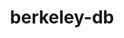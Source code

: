 ---
title: "berkeley-db"
layout: cache
categories: [package, v0.21.2]
meta: {"versions": ["18.1.40"], "compilers": ["apple-clang@=15.0.0", "cce@=15.0.1", "gcc@=11.1.0", "gcc@=11.3.0", "gcc@=11.4.0", "gcc@=12.3.0", "gcc@=7.3.1", "gcc@=7.5.0", "gcc@=9.4.0", "oneapi@=2023.2.0"], "oss": ["amzn2", "rhel8", "ubuntu18.04", "ubuntu20.04", "ubuntu22.04", "ventura"], "platforms": ["darwin", "linux"], "targets": ["aarch64", "neoverse_n1", "neoverse_v1", "ppc64le", "x86_64_v3", "zen4"], "stacks": ["aws-isc", "aws-isc-aarch64", "build_systems", "data-vis-sdk", "e4s", "e4s-cray-rhel", "e4s-neoverse_v1", "e4s-oneapi", "e4s-power", "e4s-rocm-external", "ml-darwin-aarch64-mps", "ml-linux-x86_64-cpu", "ml-linux-x86_64-cuda", "ml-linux-x86_64-rocm", "radiuss", "radiuss-aws", "radiuss-aws-aarch64", "root", "tutorial"], "num_specs": 14, "num_specs_by_stack": {"ml-darwin-aarch64-mps": 1, "root": 14, "radiuss-aws-aarch64": 2, "aws-isc-aarch64": 2, "radiuss-aws": 1, "aws-isc": 1, "e4s-cray-rhel": 1, "radiuss": 1, "build_systems": 1, "e4s-neoverse_v1": 1, "e4s-power": 1, "data-vis-sdk": 1, "e4s": 1, "e4s-rocm-external": 1, "e4s-oneapi": 1, "ml-linux-x86_64-rocm": 1, "ml-linux-x86_64-cpu": 1, "ml-linux-x86_64-cuda": 1, "tutorial": 2}}
spec_details: [{"hash": "finmi4kie224vknyfw2h46y3ohyaiyvp", "compiler": "apple-clang@=15.0.0", "versions": ["18.1.40"], "os": "ventura", "platform": "darwin", "target": "aarch64", "variants": ["build_system=autotools", "+cxx", "~docs", "patches=26090f4,b231fcc", "+stl"], "stacks": ["ml-darwin-aarch64-mps", "root"], "size": "-", "tarball": "https://binaries.spack.io/releases/v0.21.2/build_cache/darwin-ventura-aarch64/apple-clang-15.0.0/berkeley-db-18.1.40/darwin-ventura-aarch64-apple-clang-15.0.0-berkeley-db-18.1.40-finmi4kie224vknyfw2h46y3ohyaiyvp.spack"}, {"hash": "idb6jkqkk4oohbcvh3tolmcegfwnpm47", "compiler": "gcc@=7.3.1", "versions": ["18.1.40"], "os": "amzn2", "platform": "linux", "target": "aarch64", "variants": ["build_system=autotools", "+cxx", "~docs", "patches=26090f4,b231fcc", "+stl"], "stacks": ["root", "radiuss-aws-aarch64", "aws-isc-aarch64"], "size": "-", "tarball": "https://binaries.spack.io/releases/v0.21.2/build_cache/linux-amzn2-aarch64/gcc-7.3.1/berkeley-db-18.1.40/linux-amzn2-aarch64-gcc-7.3.1-berkeley-db-18.1.40-idb6jkqkk4oohbcvh3tolmcegfwnpm47.spack"}, {"hash": "spbwljdpcgeewyiyiznb5jkgfotg5tu6", "compiler": "gcc@=7.3.1", "versions": ["18.1.40"], "os": "amzn2", "platform": "linux", "target": "x86_64_v3", "variants": ["build_system=autotools", "+cxx", "~docs", "patches=26090f4,b231fcc", "+stl"], "stacks": ["radiuss-aws", "root", "aws-isc"], "size": "-", "tarball": "https://binaries.spack.io/releases/v0.21.2/build_cache/linux-amzn2-x86_64_v3/gcc-7.3.1/berkeley-db-18.1.40/linux-amzn2-x86_64_v3-gcc-7.3.1-berkeley-db-18.1.40-spbwljdpcgeewyiyiznb5jkgfotg5tu6.spack"}, {"hash": "zl7duec6y253uk6lp6x3vjp3bimnxyuz", "compiler": "gcc@=7.3.1", "versions": ["18.1.40"], "os": "amzn2", "platform": "linux", "target": "neoverse_n1", "variants": ["build_system=autotools", "+cxx", "~docs", "patches=26090f4,b231fcc", "+stl"], "stacks": ["root", "radiuss-aws-aarch64", "aws-isc-aarch64"], "size": "-", "tarball": "https://binaries.spack.io/releases/v0.21.2/build_cache/linux-amzn2-neoverse_n1/gcc-7.3.1/berkeley-db-18.1.40/linux-amzn2-neoverse_n1-gcc-7.3.1-berkeley-db-18.1.40-zl7duec6y253uk6lp6x3vjp3bimnxyuz.spack"}, {"hash": "syuablixjewvsjaucnvwctzm7xsvypcq", "compiler": "cce@=15.0.1", "versions": ["18.1.40"], "os": "rhel8", "platform": "linux", "target": "zen4", "variants": ["build_system=autotools", "+cxx", "~docs", "patches=26090f4,b231fcc", "+stl"], "stacks": ["root", "e4s-cray-rhel"], "size": "-", "tarball": "https://binaries.spack.io/releases/v0.21.2/build_cache/linux-rhel8-zen4/cce-15.0.1/berkeley-db-18.1.40/linux-rhel8-zen4-cce-15.0.1-berkeley-db-18.1.40-syuablixjewvsjaucnvwctzm7xsvypcq.spack"}, {"hash": "dzr37itwibvfx66orqzx2oya5fj4jits", "compiler": "gcc@=7.5.0", "versions": ["18.1.40"], "os": "ubuntu18.04", "platform": "linux", "target": "x86_64_v3", "variants": ["build_system=autotools", "+cxx", "~docs", "patches=26090f4,b231fcc", "+stl"], "stacks": ["radiuss", "root", "build_systems"], "size": "-", "tarball": "https://binaries.spack.io/releases/v0.21.2/build_cache/linux-ubuntu18.04-x86_64_v3/gcc-7.5.0/berkeley-db-18.1.40/linux-ubuntu18.04-x86_64_v3-gcc-7.5.0-berkeley-db-18.1.40-dzr37itwibvfx66orqzx2oya5fj4jits.spack"}, {"hash": "vngic7ojplzye47diy2mavl7kucfprzl", "compiler": "gcc@=11.4.0", "versions": ["18.1.40"], "os": "ubuntu20.04", "platform": "linux", "target": "neoverse_v1", "variants": ["build_system=autotools", "+cxx", "~docs", "patches=26090f4,b231fcc", "+stl"], "stacks": ["root", "e4s-neoverse_v1"], "size": "-", "tarball": "https://binaries.spack.io/releases/v0.21.2/build_cache/linux-ubuntu20.04-neoverse_v1/gcc-11.4.0/berkeley-db-18.1.40/linux-ubuntu20.04-neoverse_v1-gcc-11.4.0-berkeley-db-18.1.40-vngic7ojplzye47diy2mavl7kucfprzl.spack"}, {"hash": "gjhieyizybxr4s4lp4ay5skxpeojao46", "compiler": "gcc@=9.4.0", "versions": ["18.1.40"], "os": "ubuntu20.04", "platform": "linux", "target": "ppc64le", "variants": ["build_system=autotools", "+cxx", "~docs", "patches=26090f4,b231fcc", "+stl"], "stacks": ["root", "e4s-power"], "size": "-", "tarball": "https://binaries.spack.io/releases/v0.21.2/build_cache/linux-ubuntu20.04-ppc64le/gcc-9.4.0/berkeley-db-18.1.40/linux-ubuntu20.04-ppc64le-gcc-9.4.0-berkeley-db-18.1.40-gjhieyizybxr4s4lp4ay5skxpeojao46.spack"}, {"hash": "3hlzumw2lvpchhvtefonihxch4ifboga", "compiler": "gcc@=11.1.0", "versions": ["18.1.40"], "os": "ubuntu20.04", "platform": "linux", "target": "x86_64_v3", "variants": ["build_system=autotools", "+cxx", "~docs", "patches=26090f4,b231fcc", "+stl"], "stacks": ["data-vis-sdk", "root"], "size": "-", "tarball": "https://binaries.spack.io/releases/v0.21.2/build_cache/linux-ubuntu20.04-x86_64_v3/gcc-11.1.0/berkeley-db-18.1.40/linux-ubuntu20.04-x86_64_v3-gcc-11.1.0-berkeley-db-18.1.40-3hlzumw2lvpchhvtefonihxch4ifboga.spack"}, {"hash": "fvdofenhfkxtkzwchrc3t2i4jxkmgygu", "compiler": "gcc@=11.4.0", "versions": ["18.1.40"], "os": "ubuntu20.04", "platform": "linux", "target": "x86_64_v3", "variants": ["build_system=autotools", "+cxx", "~docs", "patches=26090f4,b231fcc", "+stl"], "stacks": ["root", "e4s", "e4s-rocm-external"], "size": "-", "tarball": "https://binaries.spack.io/releases/v0.21.2/build_cache/linux-ubuntu20.04-x86_64_v3/gcc-11.4.0/berkeley-db-18.1.40/linux-ubuntu20.04-x86_64_v3-gcc-11.4.0-berkeley-db-18.1.40-fvdofenhfkxtkzwchrc3t2i4jxkmgygu.spack"}, {"hash": "nggybe6yao5swzjus7brb4vpclhzeyz3", "compiler": "oneapi@=2023.2.0", "versions": ["18.1.40"], "os": "ubuntu20.04", "platform": "linux", "target": "x86_64_v3", "variants": ["build_system=autotools", "+cxx", "~docs", "patches=26090f4,b231fcc", "+stl"], "stacks": ["e4s-oneapi", "root"], "size": "-", "tarball": "https://binaries.spack.io/releases/v0.21.2/build_cache/linux-ubuntu20.04-x86_64_v3/oneapi-2023.2.0/berkeley-db-18.1.40/linux-ubuntu20.04-x86_64_v3-oneapi-2023.2.0-berkeley-db-18.1.40-nggybe6yao5swzjus7brb4vpclhzeyz3.spack"}, {"hash": "mzzjsln2dcgk5l6ljyrcwnmscvmvttyx", "compiler": "gcc@=11.3.0", "versions": ["18.1.40"], "os": "ubuntu22.04", "platform": "linux", "target": "x86_64_v3", "variants": ["build_system=autotools", "+cxx", "~docs", "patches=26090f4,b231fcc", "+stl"], "stacks": ["ml-linux-x86_64-rocm", "root", "ml-linux-x86_64-cpu", "ml-linux-x86_64-cuda"], "size": "-", "tarball": "https://binaries.spack.io/releases/v0.21.2/build_cache/linux-ubuntu22.04-x86_64_v3/gcc-11.3.0/berkeley-db-18.1.40/linux-ubuntu22.04-x86_64_v3-gcc-11.3.0-berkeley-db-18.1.40-mzzjsln2dcgk5l6ljyrcwnmscvmvttyx.spack"}, {"hash": "ku7makqmto7yrue2y3duu2phqtnvqd26", "compiler": "gcc@=11.4.0", "versions": ["18.1.40"], "os": "ubuntu22.04", "platform": "linux", "target": "x86_64_v3", "variants": ["build_system=autotools", "+cxx", "~docs", "patches=26090f4,b231fcc", "+stl"], "stacks": ["root", "tutorial"], "size": "-", "tarball": "https://binaries.spack.io/releases/v0.21.2/build_cache/linux-ubuntu22.04-x86_64_v3/gcc-11.4.0/berkeley-db-18.1.40/linux-ubuntu22.04-x86_64_v3-gcc-11.4.0-berkeley-db-18.1.40-ku7makqmto7yrue2y3duu2phqtnvqd26.spack"}, {"hash": "krlqpverp37larxgys2dwj64ml7bl7zr", "compiler": "gcc@=12.3.0", "versions": ["18.1.40"], "os": "ubuntu22.04", "platform": "linux", "target": "x86_64_v3", "variants": ["build_system=autotools", "+cxx", "~docs", "patches=26090f4,b231fcc", "+stl"], "stacks": ["root", "tutorial"], "size": "-", "tarball": "https://binaries.spack.io/releases/v0.21.2/build_cache/linux-ubuntu22.04-x86_64_v3/gcc-12.3.0/berkeley-db-18.1.40/linux-ubuntu22.04-x86_64_v3-gcc-12.3.0-berkeley-db-18.1.40-krlqpverp37larxgys2dwj64ml7bl7zr.spack"}]
---